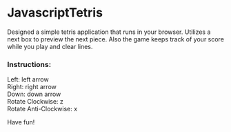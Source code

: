 # JavascriptTetris
Designed a simple tetris application that runs in your browser. Utilizes a next box to preview the next piece. Also the game keeps track of your score while you play and clear lines.

### Instructions: <br/>
Left: left arrow <br/>
Right: right arrow <br/>
Down: down arrow <br/>
Rotate Clockwise: z <br/>
Rotate Anti-Clockwise: x <br/>

Have fun!
